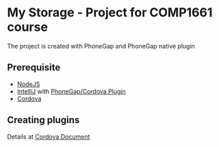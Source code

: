 # My Storage - Project for COMP1661 course

The project is created with PhoneGap and PhoneGap native plugin

## Prerequisite
- [NodeJS]
- [IntelliJ](https://www.jetbrains.com/idea/) with [PhoneGap/Cordova Plugin](https://plugins.jetbrains.com/plugin/7436-phonegap-cordova-plugin)
- [Cordova](https://cordova.apache.org/)

## Creating plugins
Details at [Cordova Document](https://cordova.apache.org/docs/en/latest/guide/hybrid/plugins/index.html#sample-javascript)

[NodeJS]: (https://nodejs.org/)
